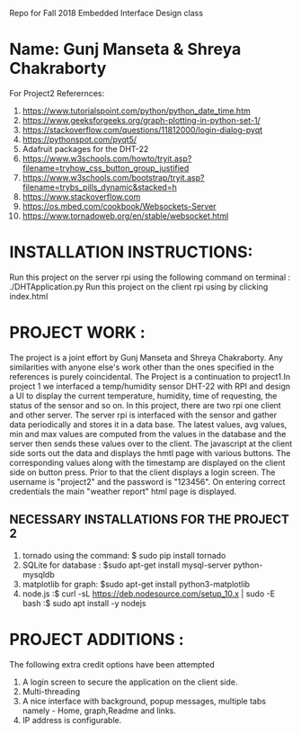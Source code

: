 Repo for Fall 2018 Embedded Interface Design class
# Name: Gunj Manseta & Shreya Chakraborty
For Project2
Referernces:
1.  https://www.tutorialspoint.com/python/python_date_time.htm 
2.  https://www.geeksforgeeks.org/graph-plotting-in-python-set-1/ 
3.  https://stackoverflow.com/questions/11812000/login-dialog-pyqt 
4.  https://pythonspot.com/pyqt5/ 
5.  Adafruit packages for the DHT-22  
6.  https://www.w3schools.com/howto/tryit.asp?filename=tryhow_css_button_group_justified
7.  https://www.w3schools.com/bootstrap/tryit.asp?filename=trybs_pills_dynamic&stacked=h
8.  https://www.stackoverflow.com
9.  https://os.mbed.com/cookbook/Websockets-Server
10. https://www.tornadoweb.org/en/stable/websocket.html

# INSTALLATION INSTRUCTIONS:
Run this project on the server rpi using the following command on terminal : ./DHTApplication.py
Run this project on the client rpi using by clicking index.html

# PROJECT WORK :
The project is a joint effort by Gunj Manseta and Shreya Chakraborty. Any similarities with anyone else's work other than the ones 
specified in the references is purely coincidental. The Project is a continuation to project1.In project 1 we interfaced a temp/humidity
sensor DHT-22 with RPI and design a UI to display the current temperature, humidity, time of requesting, the status of the sensor and so on.
In this project, there are two rpi one client and other server. The server rpi is interfaced with the sensor and gather data periodically
and stores it in a data base. The latest values, avg values, min and max values are computed from the values in the database and the server
then sends these values over to the client. The javascript at the client side sorts out the data and displays the hmtl page with various buttons. 
The corresponding values along with the timestamp are displayed on the client side on button press. Prior to that the client displays a login screen. The 
username is "project2" and the password is "123456". On entering correct credentials the main "weather report" html page is displayed.
 
## NECESSARY INSTALLATIONS FOR THE PROJECT 2
1. tornado using the command: $ sudo pip install tornado
2. SQLite for database : $sudo apt-get install mysql-server python-mysqldb
3. matplotlib for graph: $sudo apt-get install python3-matplotlib
4. node.js :$ curl -sL https://deb.nodesource.com/setup_10.x | sudo -E bash 
           :$ sudo apt install -y nodejs

# PROJECT ADDITIONS :
The following extra credit options have been attempted
1.  A login screen to secure the application on the client side.
2.  Multi-threading 
3.  A nice interface with background, popup messages, multiple tabs namely - Home, graph,Readme and links. 
4.  IP address is configurable.
